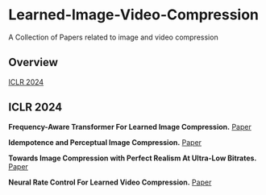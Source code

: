 # Learned-Image-Video-Compression
A Collection of Papers related to image and video compression

## Overview

[ICLR 2024](#ICLR2024)

<a name="ICLR2024"></a>
## ICLR 2024

**Frequency-Aware Transformer For Learned Image Compression.** [Paper](https://openreview.net/pdf?id=HKGQDDTuvZ)

**Idempotence and Perceptual Image Compression.**  [Paper](https://openreview.net/pdf?id=Cy5v64DqEF)

**Towards Image Compression with Perfect Realism At Ultra-Low Bitrates.** [Paper](https://openreview.net/attachment?id=ktdETU9JBg&name=pdf)

**Neural Rate Control For Learned Video Compression.** [Paper](https://openreview.net/pdf?id=42lcaojZug)

